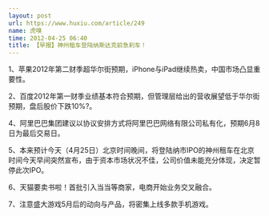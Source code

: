 ```yaml
---
layout: post
url: https://www.huxiu.com/article/249
name: 虎嗅
time: 2012-04-25 06:40
title: 【早报】神州租车登陆纳斯达克前急刹车！
---
```

1、苹果2012年第二财季超华尔街预期，iPhone与iPad继续热卖，中国市场凸显重要性。

2、百度2012年第一财季业绩基本符合预期，但管理层给出的营收展望低于华尔街预期，盘后股价下跌10%?。

4、阿里巴巴集团建议以协议安排方式将阿里巴巴网络有限公司私有化，预期6月8日为最后交易日。

5、本来预计今天（4月25日）北京时间晚间，将登陆纳市IPO的神州租车在北京时间今天早间突然宣布，由于资本市场状况不佳，公司价值未能充分体现，决定暂停此次IPO。

6、天猫要卖书啦！首批引入当当等商家，电商开始业务交叉融合。

7、注意盛大游戏5月后的动向与产品，将密集上线多款手机游戏。

